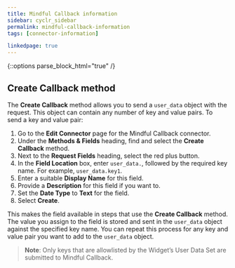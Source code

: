 ```yaml
---
title: Mindful Callback information
sidebar: cyclr_sidebar
permalink: mindful-callback-information
tags: [connector-information]

linkedpage: true
---
```

{::options parse_block_html="true" /}
<section class="card">

## Create Callback method

The **Create Callback** method allows you to send a `user_data` object with the request. This object can contain any number of key and value pairs. To send a key and value pair:

1. Go to the **Edit Connector** page for the Mindful Callback connector.
2. Under the **Methods & Fields** heading, find and select the **Create Callback** method.
3. Next to the **Request Fields** heading, select the red plus button.
4. In the **Field Location** box, enter `user_data.`, followed by the required key name. For example, `user_data.key1`.
5. Enter a suitable **Display Name** for this field.
6. Provide a **Description** for this field if you want to.
7. Set the **Date Type** to **Text** for the field.
8. Select **Create**.

This makes the field available in steps that use the **Create Callback** method. The value you assign to the field is stored and sent in the `user_data` object against the specified key name. You can repeat this process for any key and value pair you want to add to the `user_data` object.

> **Note**: Only keys that are allowlisted by the Widget’s User Data Set are submitted to Mindful Callback.

</section>

